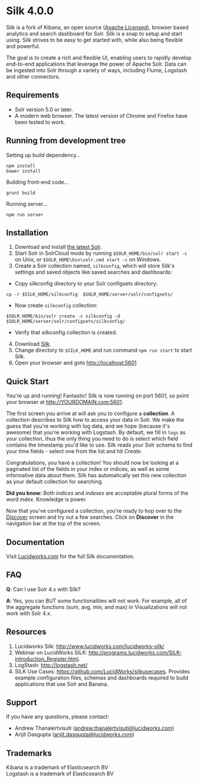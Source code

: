 # Silk 4.0.0

Silk is a fork of Kibana, an open source ([Apache Licensed](https://github.com/LucidWorks/silk/blob/dev/LICENSE.md)), browser based analytics and search dashboard for Solr. Silk is a snap to setup and start using. Silk strives to be easy to get started with, while also being flexible and powerful.

The goal is to create a rich and flexible UI, enabling users to rapidly develop end-to-end applications that leverage the power of Apache Solr. Data can be ingested into Solr through a variety of ways, including Flume, Logstash and other connectors.

## Requirements

- Solr version 5.0 or later.
- A modern web browser. The latest version of Chrome and Firefox have been tested to work.

## Running from development tree

Setting up build dependency...

```
npm install
bower install
```

Building front-end code...

```
grunt build
```

Running server...

```
npm run server
```

## Installation

1. Download and install [the latest Solr](http://lucene.apache.org/solr/mirrors-solr-latest-redir.html).
2. Start Solr in SolrCloud mode by running `$SOLR_HOME/bin/solr start -c` on Unix, or `$SOLR_HOME\bin\solr.cmd start -c` on Windows.
3. Create a Solr collection named, `silkconfig`, which will store Silk's settings and saved objects like saved searches and dashboards:
  * Copy silkconfig directory to your Solr configsets directory:
  ```
  cp -r $SILK_HOME/silkconfig  $SOLR_HOME/server/solr/configsets/
  ```
  * Now create `silkconfig` collection:
  ```
  $SOLR_HOME/bin/solr create -c silkconfig -d $SOLR_HOME/server/solr/configsets/silkconfig/
  ```
  * Verify that silkconfig collection is created.
4. Download [Silk](https://github.com/LucidWorks/silk).
5. Change directory to `$SILK_HOME` and run command `npm run start` to start Silk.
6. Open your browser and goto [http://localhost:5601](http://localhost:5601)

## Quick Start

You're up and running! Fantastic! Silk is now running on port 5601, so point your browser at http://YOURDOMAIN.com:5601.

The first screen you arrive at will ask you to configure a **collection**. A collection describes to Silk how to access your data in Solr. We make the guess that you're working with log data, and we hope (because it's awesome) that you're working with Logstash. By default, we fill in `logs` as your collection, thus the only thing you need to do is select which field contains the timestamp you'd like to use. Silk reads your Solr schema to find your time fields - select one from the list and hit *Create*.

Congratulations, you have a collection! You should now be looking at a paginated list of the fields in your index or indices, as well as some informative data about them. Silk has automatically set this new collection as your default collection for searching.

**Did you know:** Both *indices* and *indexes* are acceptable plural forms of the word *index*. Knowledge is power.

Now that you've configured a collection, you're ready to hop over to the [Discover](#discover) screen and try out a few searches. Click on **Discover** in the navigation bar at the top of the screen.

## Documentation

Visit [Lucidworks.com](http://lucidworks.com/) for the full Silk documentation.

## FAQ

__Q__: Can I use Solr 4.x with Silk?

__A__: Yes, you can BUT some functionalities will not work. For example, all of the aggregate functions (sum, avg, min, and max) in Visualizations will not work with Solr 4.x.

## Resources

1.	Lucidworks Silk: http://www.lucidworks.com/lucidworks-silk/
2.	Webinar on LucidWorks SILK: http://programs.lucidworks.com/SiLK-introduction_Register.html.
3.	LogStash: http://logstash.net/
4.	SILK Use Cases: https://github.com/LucidWorks/silkusecases. Provides example configuration files, schemas and dashboards required to build applications that use Solr and Banana.

## Support

If you have any questions, please contact:
- Andrew Thanalertvisuti (andrew.thanalertvisuti@lucidworks.com)
- Arijit Dasgupta (arijit.dasgupta@lucidworks.com)

## Trademarks

Kibana is a trademark of Elasticsearch BV  
Logstash is a trademark of Elasticsearch BV
